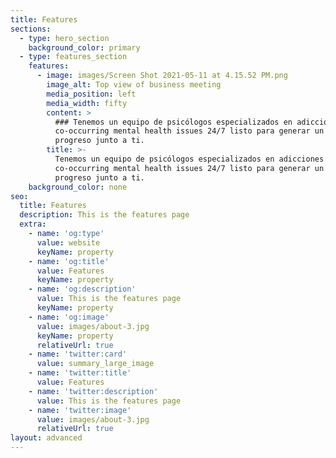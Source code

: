```yaml
---
title: Features
sections:
  - type: hero_section
    background_color: primary
  - type: features_section
    features:
      - image: images/Screen Shot 2021-05-11 at 4.15.52 PM.png
        image_alt: Top view of business meeting
        media_position: left
        media_width: fifty
        content: >
          ### Tenemos un equipo de psicólogos especializados en adicciones y
          co-occurring mental health issues 24/7 listo para generar un plan de
          progreso junto a ti.
        title: >-
          Tenemos un equipo de psicólogos especializados en adicciones y
          co-occurring mental health issues 24/7 listo para generar un plan de
          progreso junto a ti.
    background_color: none
seo:
  title: Features
  description: This is the features page
  extra:
    - name: 'og:type'
      value: website
      keyName: property
    - name: 'og:title'
      value: Features
      keyName: property
    - name: 'og:description'
      value: This is the features page
      keyName: property
    - name: 'og:image'
      value: images/about-3.jpg
      keyName: property
      relativeUrl: true
    - name: 'twitter:card'
      value: summary_large_image
    - name: 'twitter:title'
      value: Features
    - name: 'twitter:description'
      value: This is the features page
    - name: 'twitter:image'
      value: images/about-3.jpg
      relativeUrl: true
layout: advanced
---
```

